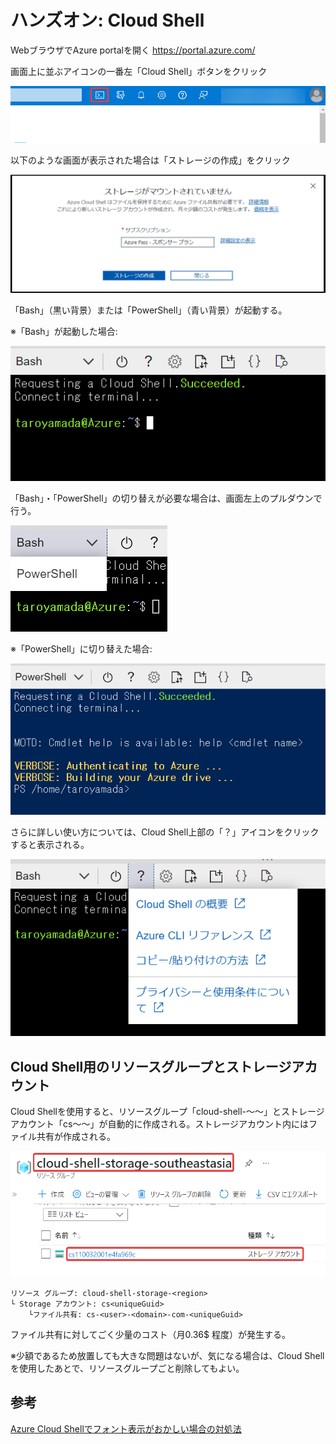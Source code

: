 # ハンズオン: Cloud Shell

WebブラウザでAzure portalを開く
https://portal.azure.com/

画面上に並ぶアイコンの一番左「Cloud Shell」ボタンをクリック

![](images/ss-2022-04-01-10-13-54.png)

以下のような画面が表示された場合は「ストレージの作成」をクリック

![](images/ss-2022-04-01-10-17-11.png)

「Bash」（黒い背景）または「PowerShell」（青い背景）が起動する。

※「Bash」が起動した場合:

![](images/ss-2022-04-01-10-18-18.png)

「Bash」・「PowerShell」の切り替えが必要な場合は、画面左上のプルダウンで行う。

![](images/ss-2022-04-01-10-18-31.png)

※「PowerShell」に切り替えた場合:

![](images/ss-2022-04-01-10-30-24.png)

さらに詳しい使い方については、Cloud Shell上部の「？」アイコンをクリックすると表示される。

![](images/ss-2022-04-01-10-31-46.png)


## Cloud Shell用のリソースグループとストレージアカウント

Cloud Shellを使用すると、リソースグループ「cloud-shell-～～」とストレージアカウント「cs～～」が自動的に作成される。ストレージアカウント内にはファイル共有が作成される。

![](images/ss-2022-04-01-10-38-58.png)

```
リソース グループ: cloud-shell-storage-<region>
└ Storage アカウント: cs<uniqueGuid>
    └ファイル共有: cs-<user>-<domain>-com-<uniqueGuid>
```

ファイル共有に対してごく少量のコスト（月0.36$ 程度）が発生する。

※少額であるため放置しても大きな問題はないが、気になる場合は、Cloud Shellを使用したあとで、リソースグループごと削除してもよい。

## 参考

[Azure Cloud Shellでフォント表示がおかしい場合の対処法](https://qiita.com/aical/items/f7a4c6cc0499936e7180)